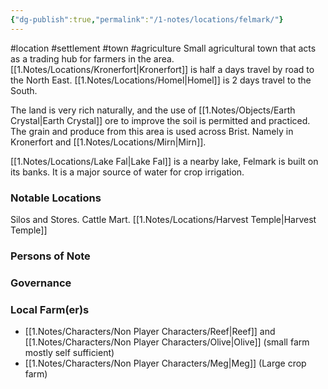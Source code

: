 ```yaml
---
{"dg-publish":true,"permalink":"/1-notes/locations/felmark/"}
---
```


#location #settlement #town #agriculture 
Small agricultural town that acts as a trading hub for farmers in the area. 
[[1.Notes/Locations/Kronerfort\|Kronerfort]] is half a days travel by road to the North East.
[[1.Notes/Locations/Homel\|Homel]] is 2 days travel to the South.

The land is very rich naturally, and the use of [[1.Notes/Objects/Earth Crystal\|Earth Crystal]] ore to improve the soil is permitted and practiced. The grain and produce from this area is used across Brist. Namely in Kronerfort and [[1.Notes/Locations/Mirn\|Mirn]].

[[1.Notes/Locations/Lake Fal\|Lake Fal]] is a nearby lake, Felmark is built on its banks. It is a major source of water for crop irrigation.
### Notable Locations
Silos and Stores.
Cattle Mart.
[[1.Notes/Locations/Harvest Temple\|Harvest Temple]]

### Persons of Note

### Governance

### Local Farm(er)s
- [[1.Notes/Characters/Non Player Characters/Reef\|Reef]] and [[1.Notes/Characters/Non Player Characters/Olive\|Olive]] (small farm mostly self sufficient)
- [[1.Notes/Characters/Non Player Characters/Meg\|Meg]] (Large crop farm)
